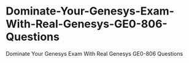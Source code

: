 # Dominate-Your-Genesys-Exam-With-Real-Genesys-GE0-806-Questions
Dominate Your Genesys Exam With Real Genesys GE0-806 Questions
